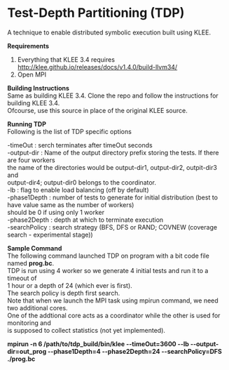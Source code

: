 Test-Depth Partitioning (TDP)
=============================

A technique to enable distributed symbolic execution built using KLEE.

**Requirements**  
1. Everything that KLEE 3.4 requires http://klee.github.io/releases/docs/v1.4.0/build-llvm34/  
2. Open MPI  
  
**Building Instructions**  
Same as building KLEE 3.4. Clone the repo and follow the instructions for building KLEE 3.4.  
Ofcourse, use this source in place of the original KLEE source.  
  
**Running TDP**  
Following is the list of TDP specific options  
  
-timeOut      : serch terminates after timeOut seconds  
-output-dir   : Name of the output directory prefix storing the tests. If there are four workers  
                 the name of the directories would be output-dir1, output-dir2, outpit-dir3 and  
                 output-dir4; output-dir0 belongs to the coordinator.  
-lb           : flag to enable load balancing (off by default)  
-phase1Depth  : number of tests to generate for initial distribution (best to have value same as the number of workers)  
                 should be 0 if using only 1 worker  
-phase2Depth  : depth at which to terminate execution   
-searchPolicy : search strategy (BFS, DFS or RAND; COVNEW (coverage search - experimental stage))  

**Sample Command**  
The following command launched TDP on program with a bit code file named **prog.bc**.  
TDP is run using 4 worker so we generate 4 initial tests and run it to a timeout of  
1 hour or a depth of 24 (which ever is first).  
The search policy is depth first search.  
Note that when we launch the MPI task using mpirun command, we need two additional cores.  
One of the addtional core acts as a coordinator while the other is used for monitoring and  
is supposed to collect statistics (not yet implemented).  

**mpirun -n 6 /path/to/tdp_build/bin/klee --timeOut=3600 --lb --output-dir=out_prog --phase1Depth=4 --phase2Depth=24 --searchPolicy=DFS ./prog.bc**
